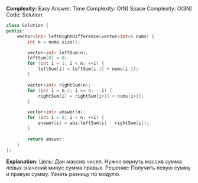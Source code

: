 **Complexity:** Easy
Answer:
	Time Complexity: O(N)
	Space Complexity: O(3N)
Code:
Solution:
```cpp
class Solution {
public:
    vector<int> leftRightDifference(vector<int>& nums) {
        int n = nums.size();

        vector<int> leftSum(n);
        leftSum[0] = 0;
        for (int i = 1; i < n; ++i) {
            leftSum[i] = leftSum[i-1] + nums[i-1];
        }

        vector<int> rightSum(n);
        for (int i = n-2; i >= 0; --i) {
            rightSum[i] = rightSum[i+1] + nums[i+1];
        }

        vector<int> answer(n);
        for (int i = 0; i < n; ++i) {
            answer[i] = abs(leftSum[i] - rightSum[i]);
        }

        return answer;
    }
};
```
**Explanation:**
	Цель: Дан массив чисел. Нужно вернуть массив сумма левых значений минус сумма правых.
	Решение: Получить левую сумму и правую сумму. Узнать разницу по модулю.